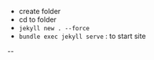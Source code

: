 * create folder
* cd to folder
* `jekyll new . --force`
* `bundle exec jekyll serve` : to start site

--

